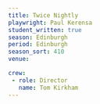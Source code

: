 ```yaml
---
title: Twice Nightly
playwright: Paul Kerensa
student_written: true
season: Edinburgh
period: Edinburgh
season_sort: 410
venue:

crew:
 - role: Director
   name: Tom Kirkham
---
```



